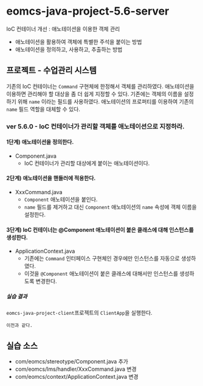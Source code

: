 # eomcs-java-project-5.6-server

IoC 컨테이너 개선 : 애노테이션을 이용한 객체 관리

- 애노테이션을 활용하여 객체에 특별한 주석을 붙이는 방법
- 애노테이션을 정의하고, 사용하고, 추출하는 방법

## 프로젝트 - 수업관리 시스템  

기존의 IoC 컨테이너는 `Command` 구현체에 한정해서 객체를 관리하였다. 
애노테이션을 이용하면 관리해야 할 대상을 좀 더 쉽게 지정할 수 있다. 
기존에는 객체의 이름을 설정하기 위해 `name` 이라는 필드를 사용하였다. 
애노테이션의 프로퍼티를 이용하여 기존의 `name` 필드 역할을 대체할 수 있다.

### ver 5.6.0 - IoC 컨테이너가 관리할 객체를 애노테이션으로 지정하라.

#### 1단계) 애노테이션을 정의한다.

- Component.java
    - IoC 컨테이너가 관리할 대상에게 붙이는 애노테이션이다.

#### 2단계) 애노테이션을 핸들러에 적용한다.

- XxxCommand.java
    - `Component` 애노테이션을 붙인다.
    - `name` 필드를 제거하고 대신 `Component` 애노테이션의 `name` 속성에 객체 이름을 설정한다.

#### 3단계) IoC 컨테이너는 @Component 애노테이션이 붙은 클래스에 대해 인스턴스를 생성한다.

- ApplicationContext.java
    - 기존에는 `Command` 인터페이스 구현체인 경우에만 인스턴스를 자동으로 생성하였다.
    - 이것을 `@Component` 애노테이션이 붙은 클래스에 대해서만 인스턴스를 생성하도록 변경한다.

##### 실습 결과

`eomcs-java-project-client`프로젝트의 `ClientApp`을 실행한다.
```
이전과 같다.
```

## 실습 소스

- com/eomcs/stereotype/Component.java 추가
- com/eomcs/lms/handler/XxxCommand.java 변경
- com/eomcs/context/ApplicationContext.java 변경

